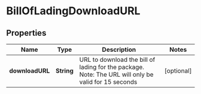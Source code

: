 # BillOfLadingDownloadURL

## Properties
Name | Type | Description | Notes
------------ | ------------- | ------------- | -------------
**downloadURL** | **String** | URL to download the bill of lading for the package. Note: The URL will only be valid for 15 seconds |  [optional]
